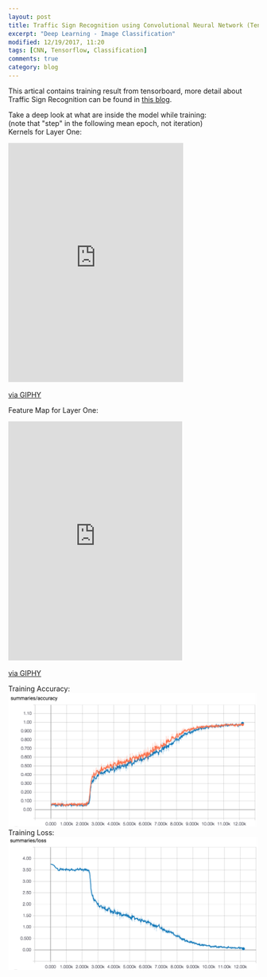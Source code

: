 ```yaml
---
layout: post
title: Traffic Sign Recognition using Convolutional Neural Network (Tensorflow)
excerpt: "Deep Learning - Image Classification"
modified: 12/19/2017, 11:20
tags: [CNN, Tensorflow, Classification]
comments: true
category: blog
---
```


This artical contains training result from tensorboard, more detail about Traffic Sign Recognition can be found in [this blog](https://san-wang.github.io/blog/GTSRB_Caffe/).  

Take a deep look at what are inside the model while training:   
(note that "step" in the following mean epoch, not iteration)  
Kernels for Layer One:  
<iframe src="https://giphy.com/embed/3ohc15AY4PdOlXzwDm" width="352" height="480" frameBorder="0" class="giphy-embed" allowFullScreen></iframe><p><a href="https://giphy.com/gifs/kernel-3ohc15AY4PdOlXzwDm">via GIPHY</a></p>  

Feature Map for Layer One:   
<iframe src="https://giphy.com/embed/l49JYzvTeUUyhaktG" width="350" height="480" frameBorder="0" class="giphy-embed" allowFullScreen></iframe><p><a href="https://giphy.com/gifs/featuremap-l49JYzvTeUUyhaktG">via GIPHY</a></p>

Training Accuracy:  
<img src="/images/GTSRB/Tensorflow/accuracy.png">  
Training Loss:  
<img src="/images/GTSRB/Tensorflow/loss.png">  
